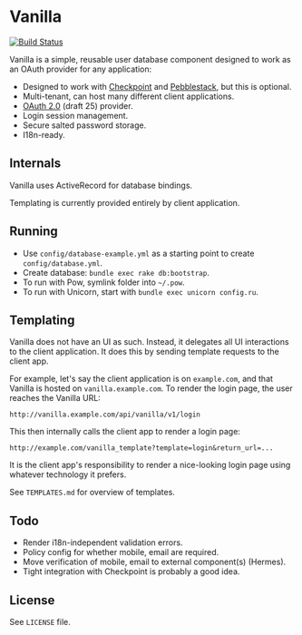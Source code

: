 Vanilla
=======

[![Build Status](https://semaphoreapp.com/api/v1/projects/f8a20614eda0f345d510e925dfc4fe8cc8e83a88/28276/badge.png)](https://semaphoreapp.com/projects/1578/branches/28276)

Vanilla is a simple, reusable user database component designed to work as an OAuth provider for any application:

* Designed to work with [Checkpoint](https://github.com/bengler/checkpoint) and [Pebblestack](http://pebblestack.org/), but this is optional.
* Multi-tenant, can host many different client applications.
* [OAuth 2.0](http://tools.ietf.org/html/draft-ietf-oauth-v2-25) (draft 25) provider.
* Login session management.
* Secure salted password storage.
* I18n-ready.

Internals
---------

Vanilla uses ActiveRecord for database bindings.

Templating is currently provided entirely by client application.

Running
-------

* Use `config/database-example.yml` as a starting point to create `config/database.yml`.
* Create database: `bundle exec rake db:bootstrap`.
* To run with Pow, symlink folder into `~/.pow`.
* To run with Unicorn, start with `bundle exec unicorn config.ru`.

Templating
----------

Vanilla does not have an UI as such. Instead, it delegates all UI interactions to the client application. It does this by sending template requests to the client app.

For example, let's say the client application is on `example.com`, and that Vanilla is hosted on `vanilla.example.com`. To render the login page, the user reaches the Vanilla URL:

    http://vanilla.example.com/api/vanilla/v1/login

This then internally calls the client app to render a login page:

    http://example.com/vanilla_template?template=login&return_url=...

It is the client app's responsibility to render a nice-looking login page using whatever technology it prefers.

See `TEMPLATES.md` for overview of templates.

Todo
----

* Render i18n-independent validation errors.
* Policy config for whether mobile, email are required.
* Move verification of mobile, email to external component(s) (Hermes).
* Tight integration with Checkpoint is probably a good idea.

License
-------

See `LICENSE` file.
